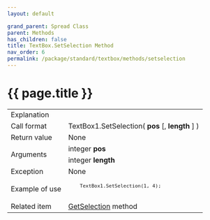 ```yaml
---
layout: default

grand_parent: Spread Class
parent: Methods
has_children: false
title: TextBox.SetSelection Method
nav_order: 6
permalink: /package/standard/textbox/methods/setselection
---
```

# {{ page.title }}

<table>
  <tr>
    <td>Explanation</td>
    <td colspan="2"></td>
  </tr>
  <tr>
    <td>Call format</td>
    <td colspan="2">TextBox1.SetSelection( <b>pos</b> [, <b>length</b> ] )</td>
  </tr>
  <tr>
    <td>Return value</td>
    <td colspan="2">None</td>
  </tr>  
  <tr>
    <td rowspan="2">Arguments</td>
    <td>integer  <b>pos</b></td>
    <td></td>
  </tr>
  <tr>
    <td>integer <b>length</b></td>
    <td></td>
  </tr>
  <tr>
    <td>Exception</td>
    <td colspan="2">None</td>
  </tr>
  <tr>
    <td>Example of use</td>
    <td colspan="2"><code><pre>
    TextBox1.SetSelection(1, 4);
    </pre></code></td>
  </tr>
  <tr>
    <td>Related item</td>
    <td colspan="2"><a href="/package/standard/textbox/methods/getselection">GetSelection</a> method</td>
  </tr>
</table>



